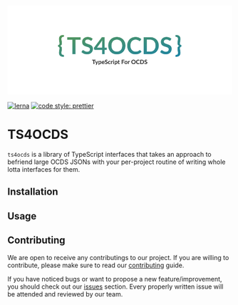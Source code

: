 ![logo](https://raw.githubusercontent.com/uStudioCompany/ts4ocds/master/ts4ocds-banner.png)

[![lerna](https://img.shields.io/badge/maintained%20with-lerna-cc00ff.svg)](https://lerna.js.org/)
[![code style: prettier](https://img.shields.io/badge/code_style-prettier-ff69b4.svg?style=flat-square)](https://github.com/prettier/prettier)

# TS4OCDS

`ts4ocds` is a library of TypeScript interfaces that takes an approach
to befriend large OCDS JSONs with your per-project routine of
writing whole lotta interfaces for them.

## Installation

## Usage

## Contributing

We are open to receive any contributings to our project. If you are willing to contribute,
please make sure to read our [contributing](https://github.com/uStudioCompany/ts4ocds/blob/master/CONTRIBUTING.md)
guide.

If you have noticed bugs or want to propose a new feature/improvement, you should check out
our [issues](https://github.com/uStudioCompany/ts4ocds/issues) section. Every properly
written issue will be attended and reviewed by our team.
